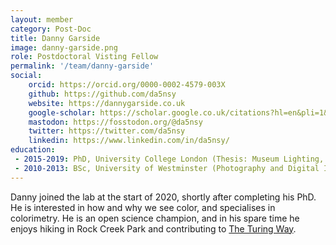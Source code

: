 ```yaml
---
layout: member
category: Post-Doc
title: Danny Garside
image: danny-garside.png
role: Postdoctoral Visting Fellow
permalink: '/team/danny-garside'
social:
    orcid: https://orcid.org/0000-0002-4579-003X
    github: https://github.com/da5nsy
    website: https://dannygarside.co.uk
    google-scholar: https://scholar.google.co.uk/citations?hl=en&pli=1&user=6I_zDKUAAAAJ
    mastodon: https://fosstodon.org/@da5nsy
    twitter: https://twitter.com/da5nsy
    linkedin: https://www.linkedin.com/in/da5nsy/
education:
 - 2015-2019: PhD, University College London (Thesis: Museum Lighting, Colour Constancy and Melanopsin)
 - 2010-2013: BSc, University of Westminster (Photography and Digital Imaging)
---
```


Danny joined the lab at the start of 2020, shortly after completing his PhD. He is interested in how and why we see color, and specialises in colorimetry. He is an open science champion, and in his spare time he enjoys hiking in Rock Creek Park and contributing to <a href="https://the-turing-way.netlify.app/welcome">The Turing Way</a>.

